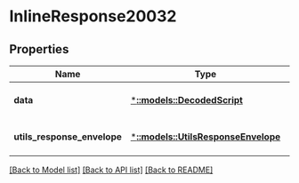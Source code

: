 # InlineResponse20032

## Properties
Name | Type | Description | Notes
------------ | ------------- | ------------- | -------------
**data** | [***::models::DecodedScript**](DecodedScript.md) |  | [optional] [default to null]
**utils_response_envelope** | [***::models::UtilsResponseEnvelope**](utils.ResponseEnvelope.md) |  | [optional] [default to null]

[[Back to Model list]](../README.md#documentation-for-models) [[Back to API list]](../README.md#documentation-for-api-endpoints) [[Back to README]](../README.md)


